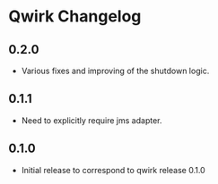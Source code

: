 Qwirk Changelog
=====================

0.2.0
-----

 - Various fixes and improving of the shutdown logic.

0.1.1
-----

 - Need to explicitly require jms adapter.

0.1.0
-----

 - Initial release to correspond to qwirk release 0.1.0
